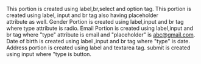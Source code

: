 This portion is created using label,br,select and option tag.
This portion is created using label, input and br tag also having placeholder attribute as well.
Gender Portion is created using label,input and br tag where type attribute is radio.
Email Portion is created using label,input and br tag where "type" attribute is email and "placeholder" is abc@gmail.com.
Date of birth is created using label ,input and br tag where "type" is date.
Address portion is created using label and textarea tag.
submit is created using input where "type is button.
